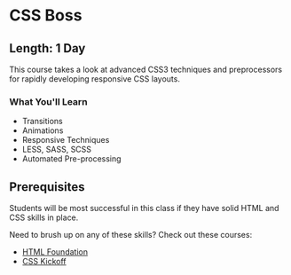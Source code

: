 CSS Boss
=======

## Length: 1 Day

This course takes a look at advanced CSS3 techniques and preprocessors for rapidly developing responsive CSS layouts.

### What You'll Learn

* Transitions
* Animations
* Responsive Techniques
* LESS, SASS, SCSS
* Automated Pre-processing

## Prerequisites
Students will be most successful in this class if they have solid HTML and CSS skills in place.

Need to brush up on any of these skills? Check out these courses:

* [HTML Foundation](https://www.moonhighway.com/info/html5-foundation)
* [CSS Kickoff](https://www.moonhighway.com/info/css-kickoff)
